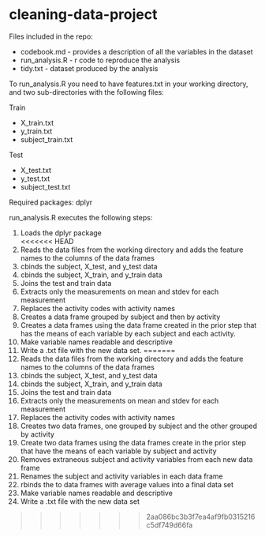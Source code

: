 # cleaning-data-project

Files included in the repo:
- codebook.md - provides a description of all the variables in the dataset
- run_analysis.R - r code to reproduce the analysis
- tidy.txt - dataset produced by the analysis

To run_analysis.R you need to have features.txt in your working directory, and two sub-directories with the following files:

Train
- X_train.txt
- y_train.txt
- subject_train.txt

Test
- X_test.txt
- y_test.txt
- subject_test.txt

Required packages: dplyr

run_analysis.R executes the following steps:  
1. Loads the dplyr package  
<<<<<<< HEAD
2. Reads the data files from the working directory and adds the feature names to the columns of the data frames
3. cbinds the subject, X_test, and y_test data
4. cbinds the subject, X_train, and y_train data
5. Joins the test and train data
6. Extracts only the measurements on mean and stdev for each measurement
7. Replaces the activity codes with activity names
8. Creates a data frame grouped by subject and then by activity
9. Creates a data frames using the data frame created in the prior step that has the means of each variable by each subject and each activity.
11. Make variable names readable and descriptive
12. Write a .txt file with the new data set.
=======
2. Reads the data files from the working directory and adds the feature names to the columns of the data frames  
3. cbinds the subject, X_test, and y_test data  
4. cbinds the subject, X_train, and y_train data  
5. Joins the test and train data  
6. Extracts only the measurements on mean and stdev for each measurement  
7. Replaces the activity codes with activity names  
8. Creates two data frames, one grouped by subject and the other grouped by activity  
9. Create two data frames using the data frames create in the prior step that have the means of each variable by subject and activity  
10. Removes extraneous subject and activity variables from each new data frame  
11. Renames the subject and activity variables in each data frame  
12. rbinds the to data frames with average values into a final data set  
13. Make variable names readable and descriptive  
14. Write a .txt file with the new data set  
>>>>>>> 2aa086bc3b3f7ea4af9fb0315216c5df749d66fa
